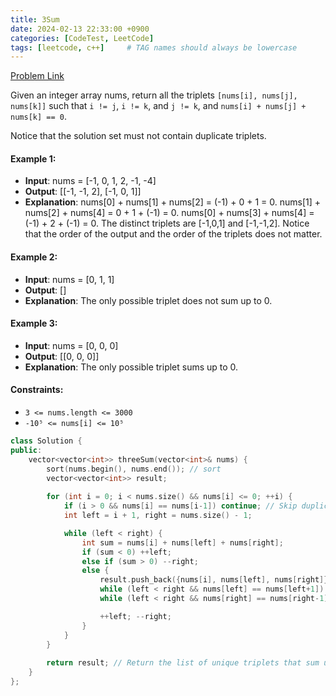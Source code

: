 ```yaml
---
title: 3Sum
date: 2024-02-13 22:33:00 +0900
categories: [CodeTest, LeetCode]
tags: [leetcode, c++]     # TAG names should always be lowercase
---
```


[Problem Link](https://leetcode.com/problems/3sum)

Given an integer array nums, return all the triplets `[nums[i], nums[j], nums[k]]` such that `i != j`, `i != k`, and `j != k`, and `nums[i] + nums[j] + nums[k] == 0`.

Notice that the solution set must not contain duplicate triplets.

#### Example 1:
* **Input**: nums = [-1, 0, 1, 2, -1, -4]
* **Output**: [[-1, -1, 2], [-1, 0, 1]]
* **Explanation**: 
    nums[0] + nums[1] + nums[2] = (-1) + 0 + 1 = 0.
    nums[1] + nums[2] + nums[4] = 0 + 1 + (-1) = 0.
    nums[0] + nums[3] + nums[4] = (-1) + 2 + (-1) = 0.
    The distinct triplets are [-1,0,1] and [-1,-1,2].
    Notice that the order of the output and the order of the triplets does not matter.

#### Example 2:
* **Input**: nums = [0, 1, 1]
* **Output**: []
* **Explanation**: The only possible triplet does not sum up to 0.

#### Example 3:
* **Input**: nums = [0, 0, 0]
* **Output**: [[0, 0, 0]]
* **Explanation**: The only possible triplet sums up to 0.

#### Constraints:
* `3 <= nums.length <= 3000`
* `-10⁵ <= nums[i] <= 10⁵`

```c++
class Solution {
public:
    vector<vector<int>> threeSum(vector<int>& nums) {
        sort(nums.begin(), nums.end()); // sort
        vector<vector<int>> result;
        
        for (int i = 0; i < nums.size() && nums[i] <= 0; ++i) {
            if (i > 0 && nums[i] == nums[i-1]) continue; // Skip duplicate values for nums[i]
            int left = i + 1, right = nums.size() - 1;

            while (left < right) {
                int sum = nums[i] + nums[left] + nums[right];
                if (sum < 0) ++left;
                else if (sum > 0) --right;
                else {
                    result.push_back({nums[i], nums[left], nums[right]}); 
                    while (left < right && nums[left] == nums[left+1]) ++left; 
                    while (left < right && nums[right] == nums[right-1]) --right;

                    ++left; --right;
                }
            }
        }
        
        return result; // Return the list of unique triplets that sum up to 0
    }
};
```